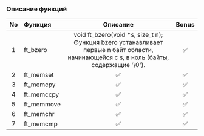 ### Описание функций
| No  | Функция                                              | Описание | Bonus  |
| :-: | :------------ | :-------: | :----: |
| 1   | ft_bzero      |   void ft_bzero(void *s, size_t n); Функция bzero устанавливает первые n байт области, начинающейся с s, в ноль (байты, содержащие '\0').     |   ✅   |
| 2   | ft_memset     |   ✅      |   ✅   |
| 3   | ft_memcpy     |   ✅      |   ✅   |
| 4   | ft_memccpy    |   ✅      |   ✅   |
| 5   | ft_memmove                  |   ✅      |   ✅   |
| 6   | ft_memchr                              |   ✅      |   ✅   |
| 7   | ft_memcmp             |   ✅      |   ✅   |
